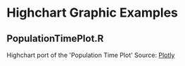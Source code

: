 # Highchart Graphic Examples

## PopulationTimePlot.R

Highchart port of the 'Population Time Plot' Source: [Plotly](http://moderndata.plot.ly/pharmaceutical-survival-interactive/) 
